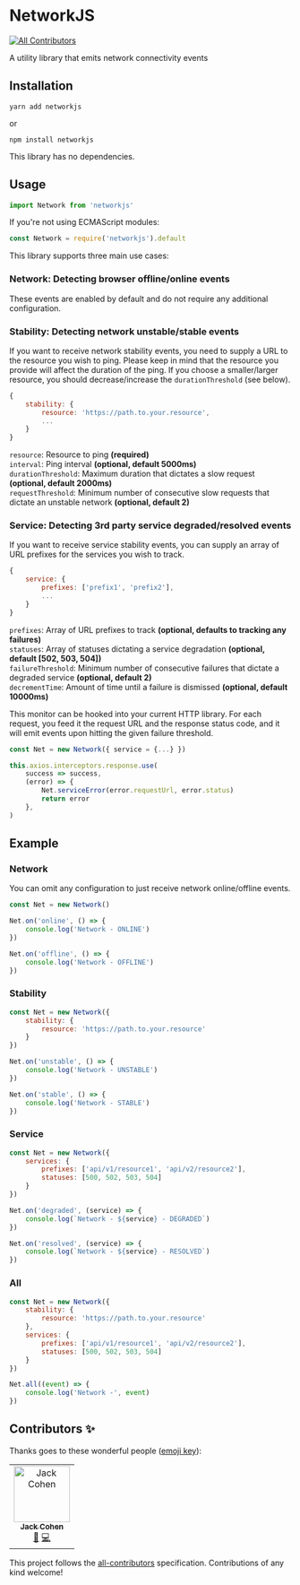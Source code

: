 # NetworkJS
[![All Contributors](https://img.shields.io/badge/all_contributors-1-orange.svg?style=flat-square)](#contributors)

A utility library that emits network connectivity events

## Installation

```
yarn add networkjs
```

or

```
npm install networkjs
```

This library has no dependencies.

## Usage

```javascript
import Network from 'networkjs'
```

If you're not using ECMAScript modules:

```javascript
const Network = require('networkjs').default
```

This library supports three main use cases:

### Network: Detecting browser offline/online events

These events are enabled by default and do not require any additional configuration.

### Stability: Detecting network unstable/stable events

If you want to receive network stability events, you need to supply a URL to the resource you wish to ping. Please keep in mind that the resource you provide will affect the duration of the ping. If you choose a smaller/larger resource, you should decrease/increase the `durationThreshold` (see below).

```javascript
{
    stability: {
        resource: 'https://path.to.your.resource',
        ...
    }
}
```

`resource`: Resource to ping **(required)**<br />
`interval`: Ping interval **(optional, default 5000ms)**<br />
`durationThreshold`: Maximum duration that dictates a slow request **(optional, default 2000ms)**<br />
`requestThreshold`: Minimum number of consecutive slow requests that dictate an unstable network **(optional, default 2)**<br />

### Service: Detecting 3rd party service degraded/resolved events

If you want to receive service stability events, you can supply an array of URL prefixes for the services you wish to track.

```javascript
{
    service: {
        prefixes: ['prefix1', 'prefix2'],
        ...
    }
}
```

`prefixes`: Array of URL prefixes to track **(optional, defaults to tracking any failures)**<br />
`statuses`: Array of statuses dictating a service degradation **(optional, default [502, 503, 504])**<br />
`failureThreshold`: Minimum number of consecutive failures that dictate a degraded service **(optional, default 2)**<br />
`decrementTime`: Amount of time until a failure is dismissed **(optional, default 10000ms)**<br />

This monitor can be hooked into your current HTTP library. For each request, you feed it the request URL and the response status code, and it will emit events upon hitting the given failure threshold.

```javascript
const Net = new Network({ service = {...} })

this.axios.interceptors.response.use(
    success => success,
    (error) => {
        Net.serviceError(error.requestUrl, error.status)
        return error
    },
)
```

## Example

### Network

You can omit any configuration to just receive network online/offline events.

```javascript
const Net = new Network()

Net.on('online', () => {
    console.log('Network - ONLINE')
})

Net.on('offline', () => {
    console.log('Network - OFFLINE')
})
```

### Stability

```javascript
const Net = new Network({
    stability: {
        resource: 'https://path.to.your.resource'
    }
})

Net.on('unstable', () => {
    console.log('Network - UNSTABLE')
})

Net.on('stable', () => {
    console.log('Network - STABLE')
})
```

### Service

```javascript
const Net = new Network({
    services: {
        prefixes: ['api/v1/resource1', 'api/v2/resource2'],
        statuses: [500, 502, 503, 504]
    }
})

Net.on('degraded', (service) => {
    console.log(`Network - ${service} - DEGRADED`)
})

Net.on('resolved', (service) => {
    console.log(`Network - ${service} - RESOLVED`)
})
```

### All

```javascript
const Net = new Network({
    stability: {
        resource: 'https://path.to.your.resource'
    },
    services: {
        prefixes: ['api/v1/resource1', 'api/v2/resource2'],
        statuses: [500, 502, 503, 504]
    }
})

Net.all((event) => {
    console.log('Network -', event)
})
```

## Contributors ✨

Thanks goes to these wonderful people ([emoji key](https://allcontributors.org/docs/en/emoji-key)):

<!-- ALL-CONTRIBUTORS-LIST:START - Do not remove or modify this section -->
<!-- prettier-ignore -->
<table>
  <tr>
    <td align="center"><a href="https://github.com/jackcohen5"><img src="https://avatars3.githubusercontent.com/u/8365264?v=4" width="100px;" alt="Jack Cohen"/><br /><sub><b>Jack Cohen</b></sub></a><br /><a href="#ideas-jackcohen5" title="Ideas, Planning, & Feedback">🤔</a> <a href="https://github.com/tophat/networkjs/commits?author=jackcohen5" title="Code">💻</a></td>
  </tr>
</table>

<!-- ALL-CONTRIBUTORS-LIST:END -->

This project follows the [all-contributors](https://github.com/all-contributors/all-contributors) specification. Contributions of any kind welcome!